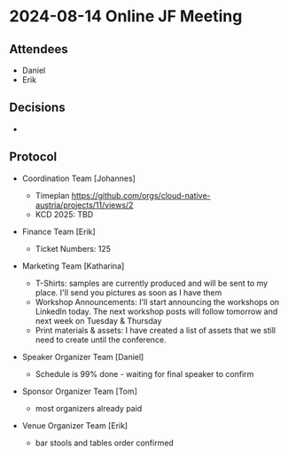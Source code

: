 # 2024-08-14 Online JF Meeting

## Attendees

- Daniel
- Erik

## Decisions

- 

## Protocol

- Coordination Team [Johannes]
  - Timeplan https://github.com/orgs/cloud-native-austria/projects/11/views/2
  - KCD 2025: TBD

- Finance Team [Erik]
  - Ticket Numbers: 125

- Marketing Team [Katharina]
  - T-Shirts: samples are currently produced and will be sent to my place. I'll send you pictures as soon as I have them
  - Workshop Announcements: I'll start announcing the workshops on LinkedIn today. The next workshop posts will follow tomorrow and next week on Tuesday & Thursday
  - Print materials & assets: I have created a list of assets that we still need to create until the conference. 

- Speaker Organizer Team [Daniel]
  - Schedule is 99% done - waiting for final speaker to confirm
  
- Sponsor Organizer Team [Tom]
  - most organizers already paid
  
- Venue Organizer Team [Erik]
  - bar stools and tables order confirmed
  
